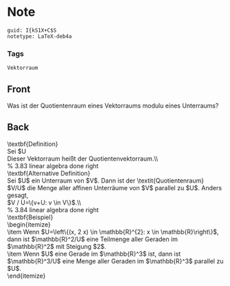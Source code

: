 # Note
```
guid: I{kS1X+C$S
notetype: LaTeX-deb4a
```

### Tags
```
Vektorraum
```

## Front
Was ist der Quotientenraum eines Vektorraums modulu eines Unterraums?

## Back
<div>\textbf{Definition}</div><div>
</div><div>Sei $U<V$ und $\mathcal{P}_{U}$ die zugehörige Parallelenschar. Gegeben $A, B \in \mathcal{P}_{U}$ und $\lambda \in \mathbb{K} \backslash\{0\}$ definieren wir
$$
A+B:=\{a+b | a \in A, b \in B\} \text { und } \lambda A:=\{\lambda a | a \in A\}.
$$
</div><div>
</div><div>Dieser Vektorraum heißt der Quotientenvektorraum.\\</div>
<div>% 3.83 linear algebra done right</div><div>
</div><div>\textbf{Alternative Definition}</div><div>
</div><div>Sei $U$ ein Unterraum von $V$. Dann ist der \textit{Quotientenraum} $V/U$ die Menge aller affinen Unterräume von $V$ parallel zu $U$. Anders gesagt,</div><div><span>$V / U=\{v+U: v \in V\}$.\\</span>
</div><div>
</div><div>% 3.84 linear algebra done right</div><div>
</div><div>\textbf{Beispiel}</div><div>\begin{itemize}</div><div>\item Wenn $U=\left\{(x, 2 x) \in \mathbb{R}^{2}: x \in \mathbb{R}\right\}$, dann ist $\mathbb{R}^2/U$ eine Teilmenge aller Geraden im $\mathbb{R}^2$ mit Steigung $2$.</div><div>\item Wenn $U$ eine Gerade im $\mathbb{R}^3$ ist, dann ist <span>$\mathbb{R}^3/U$ eine Menge aller Geraden im $\mathbb{R}^3$ parallel zu $U$.</span></div><div>\end{itemize}</div><div>
</div>
